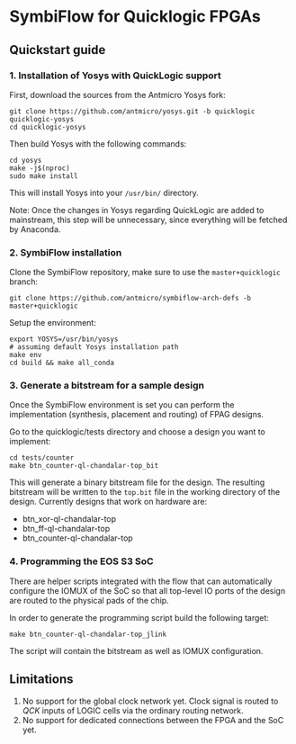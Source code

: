 # SymbiFlow for Quicklogic FPGAs

## Quickstart guide

### 1. Installation of Yosys with QuickLogic support

First, download the sources from the Antmicro Yosys fork:

```
git clone https://github.com/antmicro/yosys.git -b quicklogic quicklogic-yosys
cd quicklogic-yosys
```

Then build Yosys with the following commands:

```
cd yosys
make -j$(nproc)
sudo make install
```

This will install Yosys into your `/usr/bin/` directory.

Note: Once the changes in Yosys regarding QuickLogic are added to mainstream, this step will be unnecessary, since everything will be fetched by Anaconda.

### 2. SymbiFlow installation

Clone the SymbiFlow repository, make sure to use the `master+quicklogic` branch:

```
git clone https://github.com/antmicro/symbiflow-arch-defs -b master+quicklogic
```

Setup the environment:

```
export YOSYS=/usr/bin/yosys
# assuming default Yosys installation path
make env
cd build && make all_conda
```

### 3. Generate a bitstream for a sample design

Once the SymbiFlow environment is set you can perform the implementation (synthesis, placement and routing) of FPAG designs.

Go to the quicklogic/tests directory and choose a design you want to implement:

```
cd tests/counter
make btn_counter-ql-chandalar-top_bit
```

This will generate a binary bitstream file for the design. The resulting bitstream will be written to the `top.bit` file in the working directory of the design. Currently designs that work on hardware are:

- btn_xor-ql-chandalar-top
- btn_ff-ql-chandalar-top
- btn_counter-ql-chandalar-top

### 4. Programming the EOS S3 SoC

There are helper scripts integrated with the flow that can automatically configure the IOMUX of the SoC so that all top-level IO ports of the design are routed to the physical pads of the chip.

In order to generate the programming script build the following target:

```
make btn_counter-ql-chandalar-top_jlink
```

The script will contain the bitstream as well as IOMUX configuration.

## Limitations

1. No support for the global clock network yet. Clock signal is routed to *QCK* inputs of LOGIC cells via the ordinary routing network.
2. No support for dedicated connections between the FPGA and the SoC yet.
